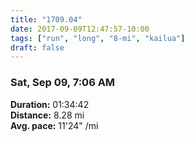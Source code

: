 ```yaml
---
title: "1709.04"
date: 2017-09-09T12:47:57-10:00
tags: ["run", "long", "8-mi", "kailua"]
draft: false
---
```


### Sat, Sep 09, 7:06 AM

**Duration:** 01:34:42  
**Distance:** 8.28 mi  
**Avg. pace:** 11'24" /mi